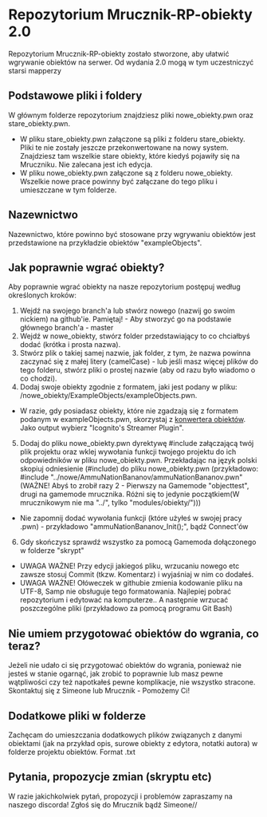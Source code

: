 # Repozytorium Mrucznik-RP-obiekty 2.0
Repozytorium Mrucznik-RP-obiekty zostało stworzone, aby ułatwić wgrywanie obiektów na serwer. Od wydania 2.0 mogą w tym uczestniczyć starsi mapperzy


## Podstawowe pliki i foldery
W głównym folderze repozytorium znajdziesz pliki nowe_obiekty.pwn oraz stare_obiekty.pwn.

* W pliku stare_obiekty.pwn załączone są pliki z folderu stare_obiekty. Pliki te nie zostały jeszcze przekonwertowane na nowy system. Znajdziesz tam wszelkie stare
  obiekty, które kiedyś pojawiły się na Mruczniku. Nie zalecana jest ich edycja.
*  W pliku nowe_obiekty.pwn załączone są z folderu nowe_obiekty. Wszelkie nowe prace powinny być załączane do tego pliku i umieszczane w tym folderze.

## Nazewnictwo
Nazewnictwo, które powinno być stosowane przy wgrywaniu obiektów jest przedstawione na przykładzie obiektów "exampleObjects".

## Jak poprawnie wgrać obiekty?
Aby poprawnie wgrać obiekty na nasze repozytorium postępuj według określonych kroków:

1. Wejdź na swojego branch'a lub stwórz nowego (nazwij go swoim nickiem) na github'ie. Pamiętaj! - Aby stworzyć go na podstawie głównego branch'a - master
2. Wejdź w nowe_obiekty, stwórz folder przedstawiający to co chciałbyś dodać (krótka i prosta nazwa).
3. Stwórz plik o takiej samej nazwie, jak folder, z tym, że nazwa powinna zaczynać się z małej litery (camelCase) - lub jeśli masz więcej plików do tego folderu, stwórz pliki o prostej nazwie (aby od razu było wiadomo o co chodzi).
4. Dodaj swoje obiekty zgodnie z formatem, jaki jest podany w pliku: /nowe_obiekty/ExampleObjects/exampleObjects.pwn.
 * W razie, gdy posiadasz obiekty, które nie zgadzają się z formatem podanym w exampleObjects.pwn, skorzystaj z [konwertera obiektów](http://convertffs.com/). Jako output wybierz "Icognito's Streamer Plugin".
5. Dodaj do pliku nowe_obiekty.pwn dyrektywę #include załączającą twój plik projektu oraz wklej wywołania funkcji twojego projektu do ich odpowiedników w pliku nowe_obiekty.pwn. Przekładając na język polski skopiuj odniesienie (#include) do pliku nowe_obiekty.pwn (przykładowo: #include "../nowe/AmmuNationBananov/ammuNationBananov.pwn"(WAŻNE! Abyś to zrobił razy 2 - Pierwszy na Gamemode "objecttest", drugi na gamemode mrucznika. Różni się to jedynie początkiem(W mrucznikowym nie ma "../", tylko "modules/obiekty/")))
* Nie zapomnij dodać wywołania funkcji (które użyłeś w swojej pracy .pwn) - przykładowo "ammuNationBananov_Init();", bądź Connect'ów
6. Gdy skończysz sprawdź wszystko za pomocą Gamemoda dołączonego w folderze "skrypt"

* UWAGA WAŻNE! Przy edycji jakiegoś pliku, wrzucaniu nowego etc zawsze stosuj Commit (tkzw. Komentarz) i wyjaśniaj w nim co dodałeś. 
* UWAGA WAŻNE! Ołóweczek w githubie zmienia kodowanie pliku na UTF-8, Samp nie obsługuje tego formatowania. Najlepiej pobrać repozytorium i edytować na komputerze.. A następnie wrzucać poszczególne pliki (przykładowo za pomocą programu Git Bash)

## Nie umiem przygotować obiektów do wgrania, co teraz?
Jeżeli nie udało ci się przygotować obiektów do wgrania, ponieważ nie jesteś w stanie ogarnąć, jak zrobić to poprawnie lub masz pewne wątpliwości czy też napotkałeś pewne komplikacje, nie wszystko stracone.
Skontaktuj się z Simeone lub Mrucznik - Pomożemy Ci! 


## Dodatkowe pliki w folderze
Zachęcam do umieszczania dodatkowych plików związanych z danymi obiektami (jak na przykład opis, surowe obiekty z edytora, notatki autora) w folderze projektu obiektów. Format .txt

## Pytania, propozycje zmian (skryptu etc)
W razie jakichkolwiek pytań, propozycji i problemów zapraszamy na naszego discorda! 
Zgłoś się do Mrucznik bądź Simeone//

